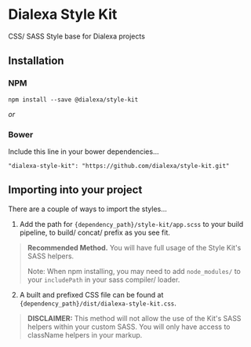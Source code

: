 # Dialexa Style Kit

CSS/ SASS Style base for Dialexa projects


## Installation

### NPM
```
npm install --save @dialexa/style-kit
```


_or_

### Bower
Include this line in your bower dependencies...
```
"dialexa-style-kit": "https://github.com/dialexa/style-kit.git"
```


## Importing into your project

There are a couple of ways to import the styles...

1. Add the path for `{dependency_path}/style-kit/app.scss` to your build pipeline, to build/ concat/ prefix as you see fit.
  > **Recommended Method.** You will have full usage of the Style Kit's SASS helpers.
  >
  > Note: When npm installing, you may need to add `node_modules/` to your `includePath` in your sass compiler/ loader.

2. A built and prefixed CSS file can be found at `{dependency_path}/dist/dialexa-style-kit.css`.
  > **DISCLAIMER:** This method will not allow the use of the Kit's SASS helpers within your custom SASS. You will only have access to className helpers in your markup.
